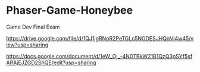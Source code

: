 # Phaser-Game-Honeybee
Game Dev Final Exam

https://drive.google.com/file/d/1QJ1jgRNoR2PeTGLc5NGDESJHQqVi4w45/view?usp=sharing

https://docs.google.com/document/d/1eW_Oj_-4N0TBkW21B1QzQ3pSYf5sfARAjEJZGD2ShQE/edit?usp=sharing





 
	 
 
 
 
 
 
 
 
 
 
                 

